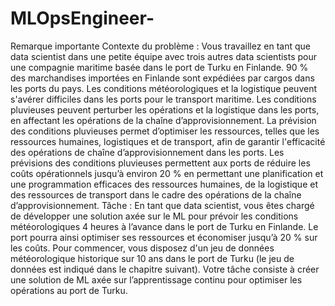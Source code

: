 # MLOpsEngineer-

Remarque importante
Contexte du problème :
Vous travaillez en tant que data scientist dans une petite équipe avec trois autres data scientists pour une compagnie maritime basée dans le port de Turku en Finlande. 90 % des marchandises importées en Finlande sont expédiées par
cargos dans les ports du pays. Les conditions météorologiques et la logistique peuvent s'avérer difficiles dans les ports pour le transport maritime. Les conditions pluvieuses peuvent perturber les opérations et la logistique dans les ports,
en affectant les opérations de la chaîne d’approvisionnement. La prévision des conditions pluvieuses permet d’optimiser les ressources, telles que les ressources humaines, logistiques et de transport, afin de garantir l'efficacité des opérations de chaîne d’approvisionnement dans les ports. Les prévisions des conditions pluvieuses permettent aux ports de réduire les coûts opérationnels jusqu’à environ 20 % en permettant une planification et une programmation efficaces des ressources humaines, de la logistique et des ressources de transport dans le cadre des opérations de la chaîne d’approvisionnement.
Tâche :
En tant que data scientist, vous êtes chargé de développer une solution axée sur
le ML pour prévoir les conditions météorologiques 4 heures à l’avance dans le port de Turku en Finlande. Le port pourra ainsi optimiser ses ressources et économiser jusqu’à 20 % sur les coûts. Pour commencer, vous disposez d'un jeu de données météorologique historique sur 10 ans dans le port de Turku (le jeu de données est indiqué dans le chapitre suivant). Votre tâche consiste à créer une solution de ML axée sur l’apprentissage continu pour optimiser les opérations au port de Turku.
